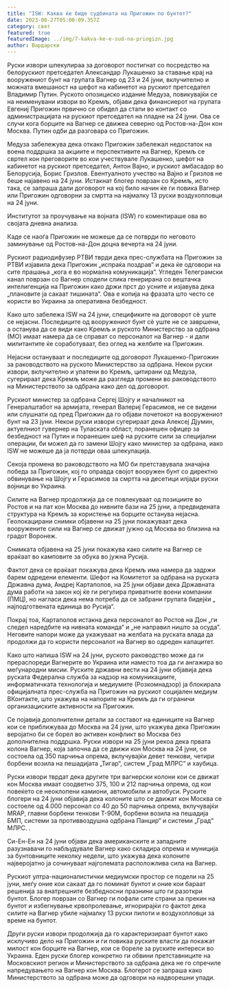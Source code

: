 ```yaml
---
title: "ISW: Каква ќе биде судбината на Пригожин по бунтот?"
date: 2023-06-27T05:00:09.357Z
category: свет
featured: true
featuredImage: ../img/7-kakva-ke-e-sud-na-priogizn.jpg
author: Вардарски
---
```

Руски извори шпекулираа за договорот постигнат со посредство на белорускиот претседател Александар Лукашенко за ставање крај на вооружениот бунт на групата Вагнер од 23 и 24 јуни, вклучително и можната вмешаност на шефот на кабинетот на рускиот претседател Владимир Путин. Руското опозициско издание Медуза, повикувајќи се на неименувани извори во Кремљ, објави дека финансиерот на групата Евгениј Пригожин првично се обидел да стапи во контакт со администрацијата на рускиот претседател на пладне на 24 јуни. Ова се случи кога борците на Вагнер се движеа северно од Ростов-на-Дон кон Москва. Путин одби да разговара со Пригожин.

Медуза забележува дека откако Пригожин забележал недостаток на воена поддршка за акциите и перспективите на Вагнер, Кремљ се свртел кон преговорите во кои учествувале Лукашенко, шефот на кабинетот на рускиот претседател, Антон Вајно, и рускиот амбасадор во Белорусија, Борис Гризлов. Евентуалното учество на Вајно и Гризлов не беше најавено на 24 јуни. Истакнат блогер поврзан со Кремљ, исто така, се запраша дали договорот на кој било начин ќе ги повика Вагнер или Пригожин одговорни за смртта на најмалку 13 руски воздухопловци на 24 јуни.

Институтот за проучување на војната (ISW) го коментираше ова во својата дневна анализа.

Каде се наоѓа Пригожин не можеше да се потврди по неговото заминување од Ростов-на-Дон доцна вечерта на 24 јуни.

Рускиот радиодифузер РТВИ тврди дека прес-службата на Пригожин за РТВИ изјавила дека Пригожин „испраќа поздрав“ и дека ќе одговори на сите прашања „кога е во нормална комуникација“. Угледен Телеграмски канал поврзан со Вагнер сподели слика генерирана со вештачка интелигенција на Пригожин како држи прст до усните и изјавува дека „плановите ја сакаат тишината“. Ова е копија на фразата што често се користи во Украина за оперативна безбедност.

Како што забележа ISW на 24 јуни, спецификите на договорот сè уште се нејасни. Последиците од вооружениот бунт сè уште не се завршени, а останува да се види како Кремљ и руското Министерство за одбрана (МО) имаат намера да се справат со персоналот на Вагнер - и дали милитантите ќе соработуваат, без оглед на желбите на Пригожин.

Нејасни остануваат и последиците од договорот Лукашенко-Пригожин за раководството на руското Министерство за одбрана. Некои руски извори, вклучително и упатени во Кремљ, цитирани од Медуза, сугерираат дека Кремљ може да разгледа промени во раководството на Министерството за одбрана како дел од договорот.

Рускиот министер за одбрана Сергеј Шојгу и началникот на Генералштабот на армијата, генерал Валериј Герасимов, не се видени или слушнати од пред Пригожин да го објави почетокот на вооружениот бунт на 23 јуни. Некои руски извори сугерираат дека Алексеј Дјумин, актуелниот гувернер на Туласката област, поранешен офицер за безбедност на Путин и поранешен шеф на руските сили за специјални операции, би можел да го замени Шојгу како министер за одбрана, иако ISW не можеше да ја потврди оваа шпекулација.

Секоја промена во раководството на МО би претставувала значајна победа за Пригожин, кој го оправда својот вооружен бунт со директно обвинување на Шојгу и Герасимов за смртта на десетици илјади руски војници во Украина.

Силите на Вагнер продолжија да се повлекуваат од позициите во Ростов и на пат кон Москва до нивните бази на 25 јуни, а предвидената структура на Кремљ за користење на борците останува нејасна. Геолокацирани снимки објавени на 25 јуни покажуваат дека вооружените сили на Вагнер се движат јужно од Москва во близина на градот Воронеж.

Снимката објавена на 25 јуни покажува како силите на Вагнер се враќаат во камповите за обука во јужна Русија.

Фактот дека се враќаат покажува дека Кремљ има намера да задржи барем одредени елементи. Шефот на Комитетот за одбрана на руската Државна дума, Андреј Картаполов, на 25 јуни објави дека Државната дума работи на закон кој ќе ги регулира приватните воени компании (ПМЦ), но нагласи дека нема потреба да се забрани групата бидејќи „ најподготвената единица во Русија“.

Покрај тоа, Картаполов истакна дека персоналот во Ростов на Дон „ги следел наредбите на нивната команда“ и „не направил ништо за осуда“. Неговите напори може да укажуваат на желбата на руската влада да продолжи да го користи персоналот на Вагнер во одреден капацитет.

Како што напиша ISW на 24 јуни, руското раководство може да ги прераспореди Вагнерите во Украина или наместо тоа да ги ангажира во меѓународни мисии. Руските државни вести на 24 јуни објавија дека руската Федерална служба за надзор на комуникациите, информатичката технологија и медиумите (Розкомнадзор) ја блокирала официјалната прес-служба на Пригожин на рускиот социјален медиум ВКонтакте, што укажува на напорите на Кремљ да ги ограничи организациските активности на Пригожин.

Се појавија дополнителни детали за составот на единиците на Вагнер кои се приближуваа до Москва на 24 јуни, што укажува дека Пригожин веројатно би се борел во активен конфликт во Москва без дополнителна поддршка. Руски извори на 25 јуни рекоа дека првата колона Вагнер, која започна да се движи кон Москва на 24 јуни, се состоела од 350 парчиња опрема, вклучувајќи девет тенкови, четири борбени возила на пешадијата „Тигар“, систем „Град МЛРС“ и хаубица.

Руски извори тврдат дека другите три вагнерски колони кои се движат кон Москва имаат соодветно 375, 100 и 212 парчиња опрема, од кои повеќето се неоклопени камиони, автомобили и автобуси. Руските блогери на 24 јуни објавија дека колоните што се движат кон Москва се состоеле од 4.000 персонал со 40 до 50 парчиња опрема, вклучувајќи MRAP, главни борбени тенкови Т-90М, борбени возила на пешадија БМП, системи за противвоздушна одбрана Панцир“ и системи „Град“ МЛРС. .

Си-Ен-Ен на 24 јуни објави дека американските и западните разузнавачи го набљудувале Вагнер како складира опрема и муниција за бунтовниците неколку недели, што укажува дека колоните најверојатно ја сочинуваат најголемата расположлива сила на Вагнер.

Рускиот ултра-националистички медиумски простор се подели на 25 јуни, меѓу оние кои сакаат да го поминат бунтот и оние кои бараат решенија за внатрешните безбедносни празнини што ги разоткри бунтот. Блогер поврзан со Вагнер ги пофали сите страни за прекин на бунтот и избегнување крвопролевање, игнорирајќи го фактот дека силите на Вагнер убиле најмалку 13 руски пилоти и воздухопловци за време на бунтот.

Други руски извори продолжија да го карактеризираат бунтот како исклучиво дело на Пригожин и ги повикаа руските власти да покажат милост кон борците на Вагнер, кои се бореле за руските интереси во Украина. Еден руски блогер конкретно ги обвини претставниците на Московскиот регион и Министерството за одбрана дека не го спречиле напредувањето на Вагнер кон Москва. Блогерот се запраша како Министерството за одбрана може да одговори на надворешни упади.